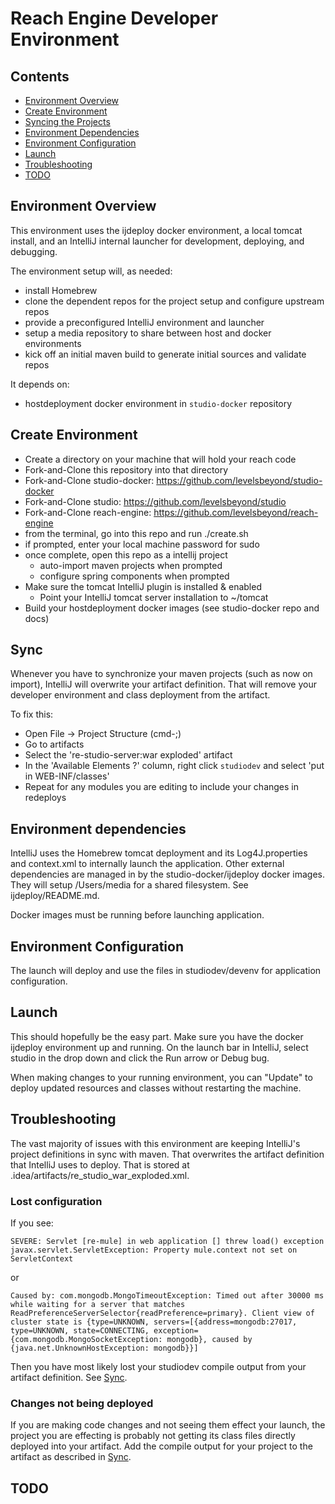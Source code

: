 # Reach Engine Developer Environment

## Contents

* [Environment Overview](#environment-overview)
* [Create Environment](#create-environment)
* [Syncing the Projects](#sync)
* [Environment Dependencies](#environment-dependencies)
* [Environment Configuration](#environment-configuration)
* [Launch](#launch)
* [Troubleshooting](#troubleshooting)
* [TODO](#todo)

## Environment Overview

This environment uses the ijdeploy docker environment, a local tomcat install, and an IntelliJ internal launcher for development, deploying, and debugging.

The environment setup will, as needed:
- install Homebrew
- clone the dependent repos for the project setup and configure upstream repos
- provide a preconfigured IntelliJ environment and launcher
- setup a media repository to share between host and docker environments
- kick off an initial maven build to generate initial sources and validate repos

It depends on:
- hostdeployment docker environment in `studio-docker` repository

## Create Environment

- Create a directory on your machine that will hold your reach code
- Fork-and-Clone this repository into that directory
- Fork-and-Clone studio-docker: https://github.com/levelsbeyond/studio-docker
- Fork-and-Clone studio: https://github.com/levelsbeyond/studio
- Fork-and-Clone reach-engine: https://github.com/levelsbeyond/reach-engine
- from the terminal, go into this repo and run ./create.sh <githubusername>
- if prompted, enter your local machine password for sudo
- once complete, open this repo as a intellij project
  - auto-import maven projects when prompted
  - configure spring components when prompted
- Make sure the tomcat IntelliJ plugin is installed & enabled
  - Point your IntelliJ tomcat server installation to ~/tomcat
- Build your hostdeployment docker images (see studio-docker repo and docs)
  
## Sync

Whenever you have to synchronize your maven projects (such as now on 
import), IntelliJ will overwrite your artifact definition.
That will remove your developer environment and class deployment from 
the artifact. 

To fix this:
- Open File -> Project Structure (cmd-;)
- Go to artifacts
- Select the 're-studio-server:war exploded' artifact
- In the 'Available Elements ?' column, right click `studiodev` and select 'put in WEB-INF/classes'
- Repeat for any modules you are editing to include your changes in redeploys

## Environment dependencies

IntelliJ uses the Homebrew tomcat deployment and its Log4J.properties
and context.xml to internally launch the application. Other external 
dependencies are managed in by the studio-docker/ijdeploy docker images.
They will setup /Users/media for a shared filesystem. See 
ijdeploy/README.md.

Docker images must be running before launching application.

## Environment Configuration

The launch will deploy and use the files in studiodev/devenv for application 
configuration.

## Launch

This should hopefully be the easy part. Make sure you have the docker ijdeploy environment up and running. On the launch bar in IntelliJ, select studio in the drop down and click the Run arrow or Debug bug.

When making changes to your running environment, you can "Update" to deploy updated resources and classes without restarting the machine.

## Troubleshooting

The vast majority of issues with this environment are keeping IntelliJ's
project definitions in sync with maven. That overwrites the artifact 
definition that IntelliJ uses to deploy. That is stored at .idea/artifacts/re_studio_war_exploded.xml.

### Lost configuration

If you see:

```
SEVERE: Servlet [re-mule] in web application [] threw load() exception
javax.servlet.ServletException: Property mule.context not set on ServletContext
```

or

```
Caused by: com.mongodb.MongoTimeoutException: Timed out after 30000 ms while waiting for a server that matches ReadPreferenceServerSelector{readPreference=primary}. Client view of cluster state is {type=UNKNOWN, servers=[{address=mongodb:27017, type=UNKNOWN, state=CONNECTING, exception={com.mongodb.MongoSocketException: mongodb}, caused by {java.net.UnknownHostException: mongodb}}]
```

Then you have most likely lost your studiodev compile output from your artifact definition. See [Sync](#sync).

### Changes not being deployed

If you are making code changes and not seeing them effect your launch, the project you are effecting is probably not getting its class files directly deployed into your artifact. Add the compile output for your project to the artifact as described in [Sync](#sync).

## TODO
